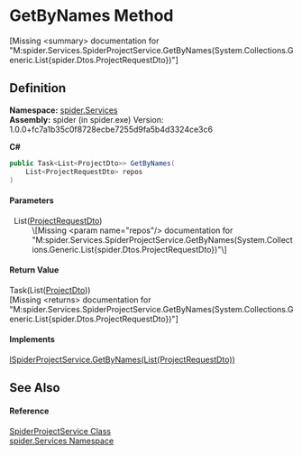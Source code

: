 # GetByNames Method


\[Missing &lt;summary&gt; documentation for "M:spider.Services.SpiderProjectService.GetByNames(System.Collections.Generic.List{spider.Dtos.ProjectRequestDto})"\]



## Definition
**Namespace:** <a href="c6df77e0-28de-d4ed-9b46-1241a40828db">spider.Services</a>  
**Assembly:** spider (in spider.exe) Version: 1.0.0+fc7a1b35c0f8728ecbe7255d9fa5b4d3324ce3c6

**C#**
``` C#
public Task<List<ProjectDto>> GetByNames(
	List<ProjectRequestDto> repos
)
```



#### Parameters
<dl><dt>  List(<a href="12393ff2-f4e8-f895-f359-5363e9206efc">ProjectRequestDto</a>)</dt><dd>\[Missing &lt;param name="repos"/&gt; documentation for "M:spider.Services.SpiderProjectService.GetByNames(System.Collections.Generic.List{spider.Dtos.ProjectRequestDto})"\]</dd></dl>

#### Return Value
Task(List(<a href="7153ffa9-75d9-d756-b8b0-dace1841bf5b">ProjectDto</a>))  
\[Missing &lt;returns&gt; documentation for "M:spider.Services.SpiderProjectService.GetByNames(System.Collections.Generic.List{spider.Dtos.ProjectRequestDto})"\]

#### Implements
<a href="2e622781-fb29-c551-602d-72fd4dab8f8c">ISpiderProjectService.GetByNames(List(ProjectRequestDto))</a>  


## See Also


#### Reference
<a href="002041a8-208c-6226-6dbb-8cf036f78722">SpiderProjectService Class</a>  
<a href="c6df77e0-28de-d4ed-9b46-1241a40828db">spider.Services Namespace</a>  
